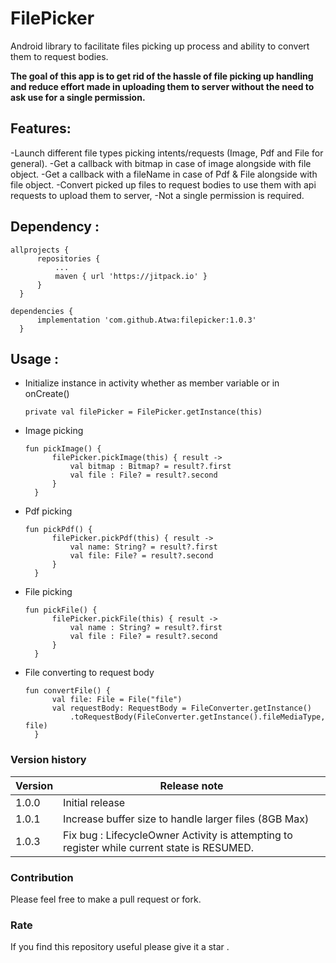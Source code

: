 # FilePicker

Android library to facilitate files picking up process and ability to convert them to request
bodies.

**The goal of this app is to get rid of the hassle of file picking up handling and reduce effort
made in uploading them to server without the need to ask use for a single permission.**

## Features:

-Launch different file types picking intents/requests (Image, Pdf and File for general). -Get a
callback with bitmap in case of image alongside with file object. -Get a callback with a fileName in
case of Pdf & File alongside with file object. -Convert picked up files to request bodies to use
them with api requests to upload them to server, -Not a single permission is required.

## Dependency :

  ```
  allprojects {
		repositories {
			...
			maven { url 'https://jitpack.io' }
		}
	}
  ```

  ```
  dependencies {
	    implementation 'com.github.Atwa:filepicker:1.0.3'
	}
  ```

## Usage :
- Initialize instance in activity whether as member variable or in onCreate()
  ```
  private val filePicker = FilePicker.getInstance(this)
  ```

- Image picking
  ```
  fun pickImage() {
        filePicker.pickImage(this) { result ->
            val bitmap : Bitmap? = result?.first
            val file : File? = result?.second
        }
    }
  ```
- Pdf picking
  ```
  fun pickPdf() {
        filePicker.pickPdf(this) { result ->
            val name: String? = result?.first
            val file: File? = result?.second
        }
    }
  ```
- File picking
  ```
  fun pickFile() {
        filePicker.pickFile(this) { result ->
            val name : String? = result?.first
            val file : File? = result?.second
        }
    }
  ```
- File converting to request body
  ```
  fun convertFile() {
        val file: File = File("file")
        val requestBody: RequestBody = FileConverter.getInstance()
            .toRequestBody(FileConverter.getInstance().fileMediaType, file)
    }
  ```
  
### Version history
| Version | Release note |
| ------  | ------------- |
| 1.0.0   | Initial release  |
| 1.0.1   | Increase buffer size to handle larger files (8GB Max)  |
| 1.0.3   | Fix bug : LifecycleOwner Activity is attempting to register while current state is RESUMED.  |


### Contribution

Please feel free to make a pull request or fork.

### Rate

If you find this repository useful please give it a star .